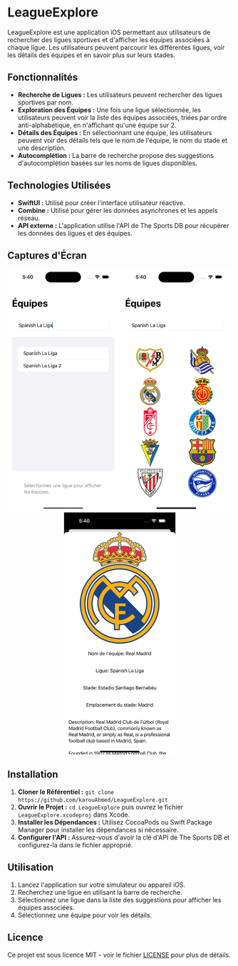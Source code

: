 # LeagueExplore

LeagueExplore est une application iOS permettant aux utilisateurs de rechercher des ligues sportives et d'afficher les équipes associées à chaque ligue. Les utilisateurs peuvent parcourir les différentes ligues, voir les détails des équipes et en savoir plus sur leurs stades.

## Fonctionnalités

- **Recherche de Ligues :** Les utilisateurs peuvent rechercher des ligues sportives par nom.
- **Exploration des Équipes :** Une fois une ligue sélectionnée, les utilisateurs peuvent voir la liste des équipes associées, triées par ordre anti-alphabétique, en n'affichant qu'une équipe sur 2.
- **Détails des Équipes :** En sélectionnant une équipe, les utilisateurs peuvent voir des détails tels que le nom de l'équipe, le nom du stade et une description.
- **Autocomplétion :** La barre de recherche propose des suggestions d'autocomplétion basées sur les noms de ligues disponibles.

## Technologies Utilisées

- **SwiftUI :** Utilisé pour créer l'interface utilisateur réactive.
- **Combine :** Utilisé pour gérer les données asynchrones et les appels réseau.
- **API externe :** L'application utilise l'API de The Sports DB pour récupérer les données des ligues et des équipes.

## Captures d'Écran

<p align="center">
    <img src="Simulator%20Screenshot%20-%20iPhone%2015%20Pro%20-%201.png" width="250" alt="Capture d'écran 1">
    <img src="Simulator%20Screenshot%20-%20iPhone%2015%20Pro%20-%202.png" width="250" alt="Capture d'écran 2">
    <img src="Simulator%20Screenshot%20-%20iPhone%2015%20Pro%20-%203.png" width="250" alt="Capture d'écran 3">
</p>


## Installation

1. **Cloner le Référentiel :** `git clone https://github.com/karouAhmed/LeagueExplore.git`
2. **Ouvrir le Projet :** `cd LeagueExplore` puis ouvrez le fichier `LeagueExplore.xcodeproj` dans Xcode.
3. **Installer les Dépendances :** Utilisez CocoaPods ou Swift Package Manager pour installer les dépendances si nécessaire.
4. **Configurer l'API :** Assurez-vous d'avoir la clé d'API de The Sports DB et configurez-la dans le fichier approprié.

## Utilisation

1. Lancez l'application sur votre simulateur ou appareil iOS.
2. Recherchez une ligue en utilisant la barre de recherche.
3. Sélectionnez une ligue dans la liste des suggestions pour afficher les équipes associées.
4. Sélectionnez une équipe pour voir les détails.


## Licence

Ce projet est sous licence MIT - voir le fichier [LICENSE](LICENSE) pour plus de détails.

